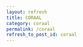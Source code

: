 ```yaml
---
layout: refresh
title: CORAAL
category: coraal
permalink: /coraal
refresh_to_post_id: coraal
---
```

